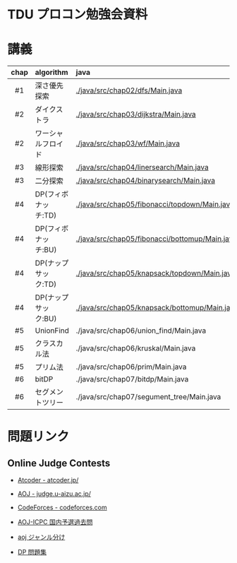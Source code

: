 TDU プロコン勉強会資料
===


# 講義


| chap    | algorithm              | java                                           | c++                            |
| :-----: | :--------------------- | :---                                           | :-----                         |
| #1      | 深さ優先探索           | [./java/src/chap02/dfs/Main.java](./java/src/chap02/dfs/Main.java)                               | [./cpp/chap02_dfs.cpp](./cpp/chap02_dfs.cpp)           |
| #2      | ダイクストラ           | [./java/src/chap03/dijkstra/Main.java](./java/src/chap03/dijkstra/Main.java)                     | [./cpp/chap03_dijkstra.cpp](./cpp/chap03_dijkstra.cpp)      |
| #2      | ワーシャルフロイド     | [./java/src/chap03/wf/Main.java](./java/src/chap03/wf/Main.java)                                 | [./cpp/chap03_wf.cpp](./cpp/chap03_wf.cpp)            |
| #3      | 線形探索               | [./java/src/chap04/linersearch/Main.java](./java/src/chap04/linersearch/Main.java)               | [./cpp/chap04_liner_search.cpp](./cpp/chap04_liner_search.cpp)  |
| #3      | 二分探索               | [./java/src/chap04/binarysearch/Main.java](./java/src/chap04/binarysearch/Main.java)             | [./cpp/chap04_binary_search.cpp](./cpp/chap04_binary_search.cpp) |
| #4      | DP(フィボナッチ:TD)    | [./java/src/chap05/fibonacci/topdown/Main.java](./java/src/chap05/fibonacci/topdown/Main.java)   | [./cpp/chap05_fibonacci_td.cpp](./cpp/chap05_fibonacci_td.cpp)  |
| #4      | DP(フィボナッチ:BU)    | [./java/src/chap05/fibonacci/bottomup/Main.java](./java/src/chap05/fibonacci/bottomup/Main.java) | [./cpp/chap05_fibonacci_bu.cpp](./cpp/chap05_fibonacci_bu.cpp)  |
| #4      | DP(ナップサック:TD)    | [./java/src/chap05/knapsack/topdown/Main.java](./java/src/chap05/knapsack/topdown/Main.java)     | [./cpp/chap05_knapsack_td.cpp](./cpp/chap05_knapsack_td.cpp)   |
| #4      | DP(ナップサック:BU)    | [./java/src/chap05/knapsack/bottomup/Main.java](./java/src/chap05/knapsack/bottomup/Main.java)   | [./cpp/chap05_knapsack_bu.cpp](./cpp/chap05_knapsack_bu.cpp)   |
| #5      | UnionFind              | ./java/src/chap06/union_find/Main.java         | ./cpp/chap06_union_find.cpp    |
| #5      | クラスカル法           | ./java/src/chap06/kruskal/Main.java            | ./cpp/chap06_kruskal.cpp       |
| #5      | プリム法               | ./java/src/chap06/prim/Main.java               | ./cpp/chap06_prim.cpp          |
| #6      | bitDP                  | ./java/src/chap07/bitdp/Main.java              | ./cpp/chap07_bitdp.cpp         |
| #6      | セグメントツリー       | ./java/src/chap07/segument_tree/Main.java      | ./cpp/          |

# 問題リンク

## Online Judge Contests

* [Atcoder - atcoder.jp/](http://atcoder.jp/)
* [AOJ - judge.u-aizu.ac.jp/](http://judge.u-aizu.ac.jp/onlinejudge/index.jsp)
* [CodeForces - codeforces.com](http://codeforces.com/)


* [AOJ-ICPC 国内予選過去問](http://ichyo.jp/aoj-icpc/?aoj_rivals=&sort2_order=desc&year_max=&source4=0&aoj_username=&point_max=1200&sort1_order=asc&source2=0&source3=0&source1=1&point_min=100&sort2_by=num_aoj_acceptances&year_min=&sort1_by=point)
* [aoj ジャンル分け](http://d.hatena.ne.jp/otaks/20111026/1319629788)
* [DP 問題集](http://d.hatena.ne.jp/kyuridenamida/20111009/1318091499)
